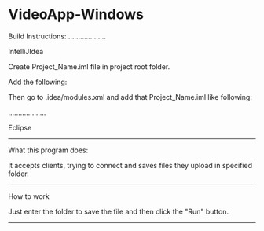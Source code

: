 VideoApp-Windows
================

Build Instructions:
...................

IntelliJIdea

Create Project_Name.iml file in project root folder.

Add the following:

<?xml version="1.0" encoding="UTF-8"?>
<module type="JAVA_MODULE" version="4">
  <component name="NewModuleRootManager" inherit-compiler-output="true">
    <exclude-output />
    <content url="file://$MODULE_DIR$">
      <sourceFolder url="file://$MODULE_DIR$/src" isTestSource="false" />
    </content>
    <orderEntry type="inheritedJdk" />
    <orderEntry type="sourceFolder" forTests="false" />
  </component>
</module>

Then go to .idea/modules.xml and add that Project_Name.iml like following:

<?xml version="1.0" encoding="UTF-8"?>
<project version="4">
  <component name="ProjectModuleManager">
    <modules>
      <module fileurl="file://$PROJECT_DIR$/Project_Name.iml" filepath="$PROJECT_DIR$/Project_Name.iml" />
    </modules>
  </component>
</project>

...................

Eclipse
___________________

What this program does:

It accepts clients, trying to connect and saves files they upload in specified folder.
___________________

How to work

Just enter the folder to save the file and then click the "Run" button.
___________________

